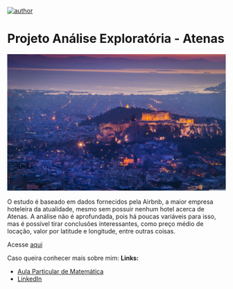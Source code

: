 [![author](https://img.shields.io/badge/Autor-Gabriel-red)](https://www.linkedin.com/in/gabriel-valadares-wa-bi)

# Projeto Análise Exploratória - Atenas

<p align="center">
  <img src="Atenas.jpg" >
</p>

O estudo é baseado em dados fornecidos pela Airbnb, a maior empresa hoteleira da atualidade, mesmo sem possuir nenhum hotel acerca de Atenas. A análise não é aprofundada, pois há poucas variáveis para isso, mas é possível tirar conclusões interessantes, como preço médio de locação, valor por latitude e longitude, entre outras coisas.

Acesse [aqui](https://github.com/Gabriel-Valadares/Analise-Exploratoria-Atenas/blob/master/Analisando_os_Dados_do_Airbnb_Atenas.ipynb)

Caso queira conhecer mais sobre mim:
**Links:**
* [Aula Particular de Matemática](https://gabrielmatematica.com.br)
* [LinkedIn](https://www.linkedin.com/in/gabriel-valadares-wa-bi)


